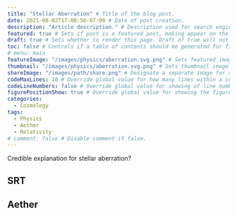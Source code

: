 ```yaml
---
title: "Stellar Aberration" # Title of the blog post.
date: 2021-08-02T17:00:56-07:00 # Date of post creation.
description: "Article description." # Description used for search engine.
featured: true # Sets if post is a featured post, making appear on the home page side bar.
draft: true # Sets whether to render this page. Draft of true will not be rendered.
toc: false # Controls if a table of contents should be generated for first-level links automatically.
# menu: main
featureImage: "/images/physics/aberration.svg.png" # Sets featured image on blog post.
thumbnail: "/images/physics/aberration.svg.png" # Sets thumbnail image appearing inside card on homepage.
shareImage: "/images/path/share.png" # Designate a separate image for social media sharing.
codeMaxLines: 10 # Override global value for how many lines within a code block before auto-collapsing.
codeLineNumbers: false # Override global value for showing of line numbers within code block.
figurePositionShow: true # Override global value for showing the figure label.
categories:
  - Cosmology
tags:
  - Physics
  - Aether
  - Relativity
# comment: false # Disable comment if false.
---
```


Credible explanation for stellar aberration?

## SRT
## Aether
